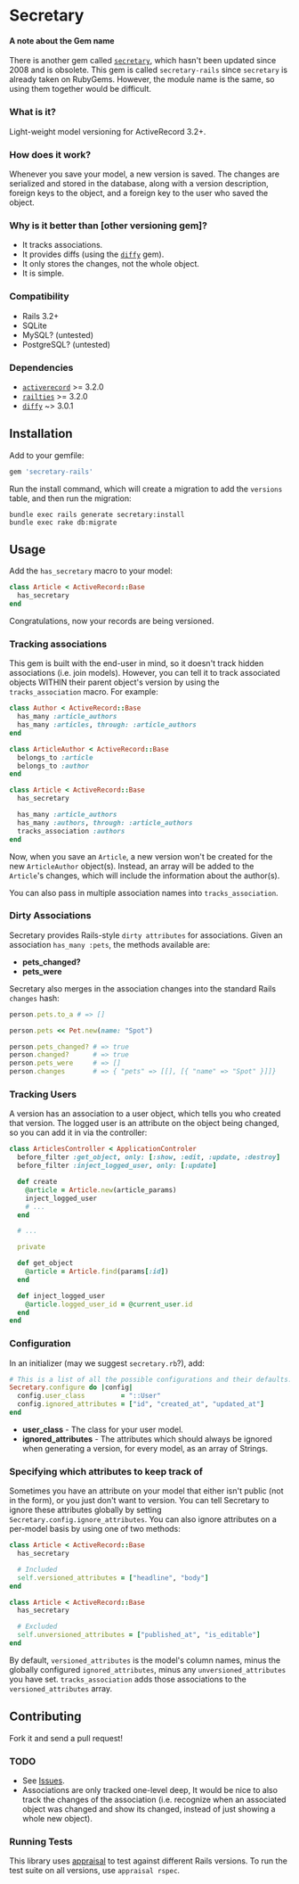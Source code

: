# Secretary

#### A note about the Gem name
There is another gem called [`secretary`](http://rubygems.org/gems/secretary),
which hasn't been updated since 2008 and is obsolete. This gem is called
`secretary-rails` since `secretary` is already taken on RubyGems. However, the
module name is the same, so using them together would be difficult.


### What is it?
Light-weight model versioning for ActiveRecord 3.2+.

### How does it work?
Whenever you save your model, a new version is saved. The changes are
serialized and stored in the database, along with a version description,
foreign keys to the object, and a foreign key to the user who saved the object.

### Why is it better than [other versioning gem]?
* It tracks associations.
* It provides diffs (using the [`diffy`](http://rubygems.org/gems/diffy) gem).
* It only stores the changes, not the whole object.
* It is simple.

### Compatibility
* Rails 3.2+
* SQLite
* MySQL? (untested)
* PostgreSQL? (untested)

### Dependencies
* [`activerecord`](http://rubygems.org/gems/activerecord) >= 3.2.0
* [`railties`](http://rubygems.org/gems/railties) >= 3.2.0
* [`diffy`](http://rubygems.org/gems/diffy) ~> 3.0.1


## Installation
Add to your gemfile:

```ruby
gem 'secretary-rails'
```

Run the install command, which will create a migration to add the `versions`
table, and then run the migration:

```
bundle exec rails generate secretary:install
bundle exec rake db:migrate
```


## Usage
Add the `has_secretary` macro to your model:

```ruby
class Article < ActiveRecord::Base
  has_secretary
end
```

Congratulations, now your records are being versioned.

### Tracking associations
This gem is built with the end-user in mind, so it doesn't track hidden
associations (i.e. join models). However, you can tell it to track associated
objects WITHIN their parent object's version by using the `tracks_association`
macro. For example:

```ruby
class Author < ActiveRecord::Base
  has_many :article_authors
  has_many :articles, through: :article_authors
end

class ArticleAuthor < ActiveRecord::Base
  belongs_to :article
  belongs_to :author
end

class Article < ActiveRecord::Base
  has_secretary

  has_many :article_authors
  has_many :authors, through: :article_authors
  tracks_association :authors
end
```

Now, when you save an `Article`, a new version won't be created for the
new `ArticleAuthor` object(s). Instead, an array will be added to the `Article`'s
changes, which will include the information about the author(s).

You can also pass in multiple association names into `tracks_association`.

### Dirty Associations
Secretary provides Rails-style `dirty attributes` for associations.
Given an association `has_many :pets`, the methods available are:

* **pets_changed?**
* **pets_were**

Secretary also merges in the association changes into the standard Rails
`changes` hash:

```ruby
person.pets.to_a # => []

person.pets << Pet.new(name: "Spot")

person.pets_changed? # => true
person.changed?      # => true
person.pets_were     # => []
person.changes       # => { "pets" => [[], [{ "name" => "Spot" }]]}
```

### Tracking Users
A version has an association to a user object, which tells you who created that
version. The logged user is an attribute on the object being changed, so you
can add it in via the controller:

```ruby
class ArticlesController < ApplicationControler
  before_filter :get_object, only: [:show, :edit, :update, :destroy]
  before_filter :inject_logged_user, only: [:update]

  def create
    @article = Article.new(article_params)
    inject_logged_user
    # ...
  end

  # ...

  private

  def get_object
    @article = Article.find(params[:id])
  end

  def inject_logged_user
    @article.logged_user_id = @current_user.id
  end
end
```

### Configuration
In an initializer (may we suggest `secretary.rb`?), add:

```ruby
# This is a list of all the possible configurations and their defaults.
Secretary.configure do |config|
  config.user_class         = "::User"
  config.ignored_attributes = ["id", "created_at", "updated_at"]
end
```

* **user_class** - The class for your user model.
* **ignored_attributes** - The attributes which should always be ignored
  when generating a version, for every model, as an array of Strings.

### Specifying which attributes to keep track of
Sometimes you have an attribute on your model that either isn't public
(not in the form), or you just don't want to version. You can tell Secretary
to ignore these attributes globally by setting
`Secretary.config.ignore_attributes`. You can also ignore attributes on a
per-model basis by using one of two methods:

```ruby
class Article < ActiveRecord::Base
  has_secretary

  # Included
  self.versioned_attributes = ["headline", "body"]
end
```

```ruby
class Article < ActiveRecord::Base
  has_secretary

  # Excluded
  self.unversioned_attributes = ["published_at", "is_editable"]
end
```

By default, `versioned_attributes` is the model's column names, minus the
globally configured `ignored_attributes`, minus any `unversioned_attributes`
you have set. `tracks_association` adds those associations to the
`versioned_attributes` array.


## Contributing
Fork it and send a pull request!

### TODO
* See [Issues](https://github.com/SCPR/secretary-rails/issues).
* Associations are only tracked one-level deep, It would be nice to also
  track the changes of the association (i.e. recognize when an associated
  object was changed and show its changed, instead of just showing a whole
  new object).

### Running Tests
This library uses [appraisal](https://github.com/thoughtbot/appraisal) to test
against different Rails versions. To run the test suite on all versions, use
`appraisal rspec`.
